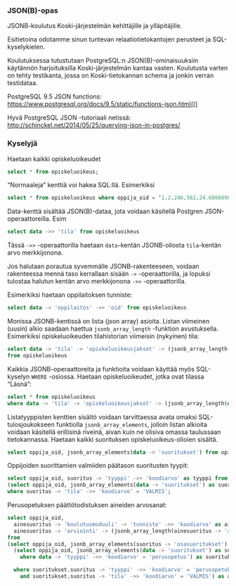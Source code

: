 ### JSON(B)-opas

JSONB-koulutus Koski-järjestelmän kehittäjille ja ylläpitäjille.

Esitietoina odotamme sinun tuntevan relaatiotietokantojen perusteet ja SQL-kyselykielen.

Koulutuksessa tutustutaan PostgreSQL:n JSON(B)-ominaisuuksiin käytännön harjoituksilla Koski-järjestelmän kantaa vasten. Koulutusta varten on tehty testikanta, jossa on Koski-tietokannan schema ja jonkin verran testidataa.

PostgreSQL 9.5 JSON functions: https://www.postgresql.org/docs/9.5/static/functions-json.html(()

Hyvä PostgreSQL JSON -tutoriaali netissä: http://schinckel.net/2014/05/25/querying-json-in-postgres/

### Kyselyjä

Haetaan kaikki opiskeluoikeudet

```sql
select * from opiskeluoikeus;
````

“Normaaleja” kenttiä voi hakea SQL:llä. Esimerkiksi

```sql
select * from opiskeluoikeus where oppija_oid = ‘1.2.246.562.24.68660987408'
````

Data-kenttä sisältää JSON(B)-dataa, jota voidaan käsitellä Postgren JSON-operaattoreilla. Esim

```sql
select data ->> 'tila' from opiskeluoikeus
```

Tässä `->>` -operaattorilla haetaan `data`-kentän JSONB-oliosta `tila`-kentän arvo merkkijonona. 

Jos halutaan porautua syvemmälle JSONB-rakenteeseen, voidaan rakenteessa mennä taso kerrallaan sisään `->` -operaattorilla, ja lopuksi
tulostaa halutun kentän arvo merkkijonona `->>` -operaattorilla.

Esimerkiksi haetaan oppilaitoksen tunniste:

```sql
select data -> 'oppilaitos' ->> 'oid' from opiskeluoikeus
```

Monissa JSONB-kentissä on lista (json array) asioita. Listan viimeinen (uusin) alkio saadaan haettua `jsonb_array_length` -funktion avustuksella.
Esimerkiksi opiskeluoikeuden tilahistorian viimeisin (nykyinen) tila:

```sql
select data -> 'tila' -> 'opiskeluoikeusjaksot' -> (jsonb_array_length(data -> 'tila' -> 'opiskeluoikeusjaksot') - 1) 
from opiskeluoikeus
```

Kaikkia JSONB-operaattoreita ja funktioita voidaan käyttää myös SQL-kyselyn `WHERE` -osiossa. 
Haetaan opiskeluoikeudet, jotka ovat tilassa “Läsnä”:

```sql
select * from opiskeluoikeus 
where data -> 'tila' -> 'opiskeluoikeusjaksot' -> (jsonb_array_length(data -> 'tila' -> 'opiskeluoikeusjaksot') - 1) -> 'tila' ->> 'koodiarvo' = 'lasna'
```

Listatyyppisten kenttien sisältö voidaan tarvittaessa avata omaksi SQL-tulosjoukokseen funktiolla `jsonb_array_elements`, jolloin
listan alkioita voidaan käsitellä erillisinä riveinä, aivan kuin ne olisiva omassa taulussaan tietokannassa.
Haetaan kaikki suorituksen opiskeluoikeus-olioien sisältä.

```sql
select oppija_oid, jsonb_array_elements(data -> 'suoritukset') from opiskeluoikeus;
```

Oppijoiden suorittamien valmiiden päätason suoritusten tyypit:

```sql
select oppija_oid, suoritus -> 'tyyppi' ->> 'koodiarvo' as tyyppi from
(select oppija_oid, jsonb_array_elements(data -> 'suoritukset') as suoritus from opiskeluoikeus) as suoritukset
where suoritus -> 'tila' ->> 'koodiarvo' = 'VALMIS';
```

Perusopetuksen päättötodistuksen aineiden arvosanat:

```sql
select oppija_oid,
  ainesuoritus -> 'koulutusmoduuli' -> 'tunniste' ->> 'koodiarvo' as aine,
  ainesuoritus -> 'arviointi' -> (jsonb_array_length(ainesuoritus -> 'arviointi') - 1) -> 'arvosana' ->> 'koodiarvo' as arvosana
from
(select oppija_oid, jsonb_array_elements(suoritus -> 'osasuoritukset') as ainesuoritus from
  (select oppija_oid, jsonb_array_elements(data -> 'suoritukset') as suoritus from opiskeluoikeus
    where data -> 'tyyppi' ->> 'koodiarvo' = 'perusopetus') as suoritukset

  where suoritukset.suoritus -> 'tyyppi' ->> 'koodiarvo' = 'perusopetuksenoppimaara'
    and suoritukset.suoritus -> 'tila' ->> 'koodiarvo' = 'VALMIS') as ainesuoritukset
```
